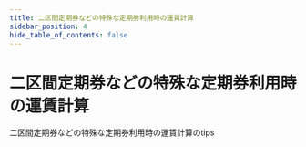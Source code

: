```yaml
---
title: 二区間定期券などの特殊な定期券利用時の運賃計算
sidebar_position: 4
hide_table_of_contents: false
---
```


# 二区間定期券などの特殊な定期券利用時の運賃計算
二区間定期券などの特殊な定期券利用時の運賃計算のtips